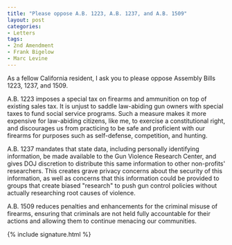 ```yaml
---
title: "Please oppose A.B. 1223, A.B. 1237, and A.B. 1509"
layout: post
categories:
- Letters
tags:
- 2nd Amendment
- Frank Bigelow
- Marc Levine
---
```


As a fellow California resident, I ask you to please oppose Assembly Bills 1223, 1237, and 1509.

A.B. 1223 imposes a special tax on firearms and ammunition on top of existing sales tax. It is unjust to saddle law-abiding gun owners with special taxes to fund social service programs. Such a measure makes it more expensive for law-abiding citizens, like me, to exercise a constitutional right, and discourages us from practicing to be safe and proficient with our firearms for purposes such as self-defense, competition, and hunting.

A.B. 1237 mandates that state data, including personally identifying information, be made available to the Gun Violence Research Center, and gives DOJ discretion to distribute this same information to other non-profits' researchers. This creates grave privacy concerns about the security of this information, as well as concerns that this information could be provided to groups that create biased "research" to push gun control policies without actually researching root causes of violence.

A.B. 1509 reduces penalties and enhancements for the criminal misuse of firearms, ensuring that criminals are not held fully accountable for their actions and allowing them to continue menacing our communities.

{% include signature.html %}

